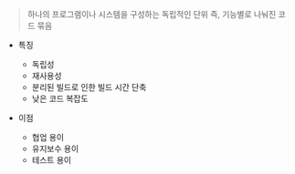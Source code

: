 > 하나의 프로그램이나 시스템을 구성하는 독립적인 단위
> 즉, 기능별로 나눠진 코드 묶음

- 특징
	- 독립성
	- 재사용성
	- 분리된 빌드로 인한 빌드 시간 단축
    - 낮은 코드 복잡도

- 이점
	- 협업 용이
	- 유지보수 용이
	- 테스트 용이